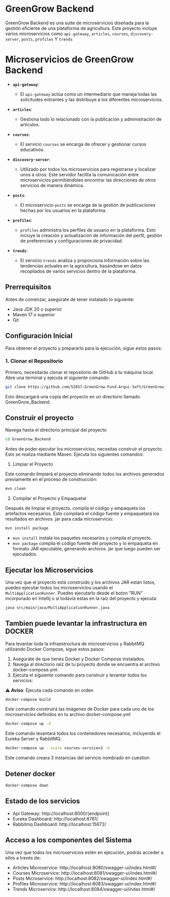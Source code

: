 # GreenGrow Backend

GreenGrow Backend es una suite de microservicios diseñada para la gestión eficiente de una plataforma de agricultura. Este proyecto incluye varios microservicios como `api-gateway`, `articles`, `courses`, `discovery-server`, `posts`, `profiles` Y `trends`

# Microservicios de GreenGrow Backend

- **`api-gateway`**:
  - El `api-gateway` actúa como un intermediario que maneja todas las solicitudes entrantes y las distribuye a los diferentes microservicios.

- **`articles`**:
  - Gestiona todo lo relacionado con la publicación y administración de artículos.

- **`courses`**:
  - El servicio `courses` se encarga de ofrecer y gestionar cursos educativos.

- **`discovery-server`**:
  - Utilizado por todos los microservicios para registrarse y localizar unos a otros. Este servidor facilita la comunicación entre microservicios permitiéndoles encontrar las direcciones de otros servicios de manera dinámica.

- **`posts`**:
  - El microservicio `posts` se encarga de la gestión de publicaciones hechas por los usuarios en la plataforma.

- **`profiles`**:
  - `profiles` administra los perfiles de usuario en la plataforma. Esto incluye la creación y actualización de información del perfil, gestión de preferencias y configuraciones de privacidad.

- **`trends`**:
  - El servicio `trends` analiza y proporciona información sobre las tendencias actuales en la agricultura, basándose en datos recopilados de varios servicios dentro de la plataforma.



## Prerrequisitos

Antes de comenzar, asegúrate de tener instalado lo siguiente:

- Java JDK 20 o superior
- Maven 17 o superior
- Git

## Configuración Inicial

Para obtener el proyecto y prepararlo para la ejecución, sigue estos pasos:

### 1. Clonar el Repositorio

Primero, necesitarás clonar el repositorio de GitHub a tu máquina local. Abre una terminal y ejecuta el siguiente comando:

```bash
git clone https://github.com/SI657-GreenGrow-Fund-Arqui-Soft/GreenGrow_Backend.git
```

Esto descargará una copia del proyecto en un directorio llamado GreenGrow_Backend.

## Construir el proyecto
Navega hasta el directorio principal del proyecto

```bash
cd GreenGrow_Backend
```

Antes de poder ejecutar los microservicios, necesitas construir el proyecto. Esto se realiza mediante Maven. Ejecuta los siguientes comandos:

1. Limpiar el Proyecto

Este comando limpiará el proyecto eliminando todos los archivos generados previamente en el proceso de construcción:

```bash
mvn clean
```

2. Compilar el Proyecto y Empaquetar

Después de limpiar el proyecto, compila el código y empaqueta los artefactos necesarios. Esto compilará el código fuente y empaquetará los resultados en archivos .jar para cada microservicio:

```bash
mvn install package
```

- `mvn install` instala los paquetes necesarios y compila el proyecto.
- `mvn package` compila el código fuente del proyecto y lo empaqueta en formato JAR ejecutable, generando archivos .jar que luego pueden ser ejecutados.

## Ejecutar los Microservicios

Una vez que el proyecto está construido y los archivos JAR están listos, puedes ejecutar todos los microservicios usando el `MultiApplicationRunner`. Puedes ejecutarlo desde el boton "RUN" incorporado en Intellij o si todavía estas en la raíz del proyecto y ejecuta:

```bash
java src/main/java/MultiApplicationRunner.java
```

## Tambien puede levantar la infrastructura en DOCKER
Para levantar toda la infraestructura de microservicios y RabbitMQ utilizando Docker Compose, sigue estos pasos:
1. Asegúrate de que tienes Docker y Docker Compose instalados. 
2. Navega al directorio raíz de tu proyecto donde se encuentra el archivo docker-compose.yml. 
3. Ejecuta el siguiente comando para construir y levantar todos los servicios:

:warning: **Aviso**: Ejecuta cada comando en orden
```bash
docker-compose build
```
Este comando construirá las imágenes de Docker para cada uno de los microservicios definidos en tu archivo docker-compose.yml 

```bash
docker-compose up -d
```
Este comando levantará todos los contenedores necesarios, incluyendo el Eureka Server y RabbitMQ.

```bash
docker-compose up --scale courses-service=3 -d
```
Este comando creara 3 instancias del servicio nombrado en cuestion

## Detener docker
```bash
docker-compose down
```

## Estado de los servicios

- Api Gateway: http://localhost:8000/{endpoint}
- Eureka Dashboard: http://localhost:8761/
- Rabbitmq Dashboard: http://localhost:15672/

## Acceso a los componentes del Sistema

Una vez que todos los microservicios estén en ejecución, podrás acceder a ellos a través de:
- Articles Microservice: http://localhost:8080/swagger-ui/index.html#/
- Courses Microservice: http://localhost:8081/swagger-ui/index.html#/
- Posts Microservice: http://localhost:8082/swagger-ui/index.html#/
- Profiles Microservice: http://localhost:8083/swagger-ui/index.html#/
- Trends Microservice: http://localhost:8084/swagger-ui/index.html#/

